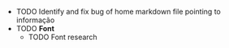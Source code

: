 ---
---

- TODO Identify and fix bug of home markdown file pointing to informação
- TODO **Font**
	- TODO Font research